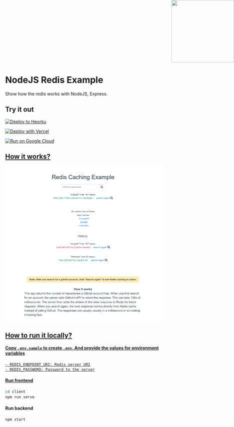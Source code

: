 
<div style="position: absolute; top: 0px; right: 0px;">
    <img width="200" height="200" src="https://redislabs.com/wp-content/uploads/2020/12/RedisLabs_Illustration_HomepageHero_v4.svg">
</div>

<div style="height: 150px"></div>

# NodeJS Redis Example

Show how the redis works with NodeJS, Express.

## Try it out

<a href="https://heroku.com/deploy" target="_blank">
    <img src="https://www.herokucdn.com/deploy/button.svg" alt="Deploy to Heorku" width="200px"/>
</p>

<a href="https://vercel.com/new/git/external?repository-url=https%3A%2F%2Fgithub.com%2FITsolution-git%2Fnode-express-redis&env=REDIS_ENDPOINT_URI,REDIS_PASSWORD&envDescription=REDIS_ENDPOINT_URI%20is%20required%20at%20least%20to%20connect%20to%20Redis%20clouding%20server" target="_blank">
    <img src="https://vercel.com/button" alt="Deploy with Vercel" width="200px" height="50px"/>
</p>

<a href="https://deploy.cloud.run" target="_blank">
    <img src="https://deploy.cloud.run/button.svg" alt="Run on Google Cloud" width="200px"/>
</p>


## How it works?

![How it works](docs/screenshot001.png)

## How to run it locally?

#### Copy `.env.sample` to create `.env`. And provide the values for environment variables

    - REDIS_ENDPOINT_URI: Redis server URI
    - REDIS_PASSWORD: Password to the server

#### Run frontend

```sh
cd client
npm run serve
```

#### Run backend

``` sh
npm start
```
